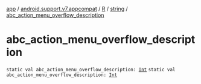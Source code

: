 [app](../../../index.md) / [android.support.v7.appcompat](../../index.md) / [R](../index.md) / [string](index.md) / [abc_action_menu_overflow_description](./abc_action_menu_overflow_description.md)

# abc_action_menu_overflow_description

`static val abc_action_menu_overflow_description: `[`Int`](https://kotlinlang.org/api/latest/jvm/stdlib/kotlin/-int/index.html)
`static val abc_action_menu_overflow_description: `[`Int`](https://kotlinlang.org/api/latest/jvm/stdlib/kotlin/-int/index.html)